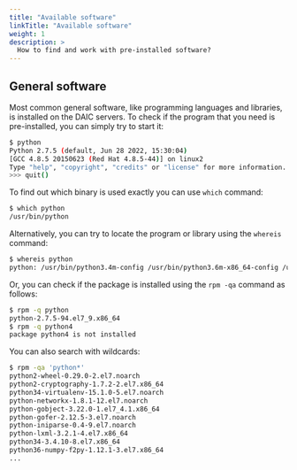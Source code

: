```yaml
---
title: "Available software"
linkTitle: "Available software"
weight: 1
description: >
  How to find and work with pre-installed software?
---
```


## General software
Most common general software, like programming languages and libraries, is installed on the DAIC servers. 
To check if the program that you need is pre-installed, you can simply try to start it:

```bash
$ python
Python 2.7.5 (default, Jun 28 2022, 15:30:04) 
[GCC 4.8.5 20150623 (Red Hat 4.8.5-44)] on linux2
Type "help", "copyright", "credits" or "license" for more information.
>>> quit()
```

To find out which binary is used exactly you can use `which` command:
```bash
$ which python
/usr/bin/python
```

Alternatively, you can try to locate the program or library using the `whereis` command:

 ```bash
$ whereis python
python: /usr/bin/python3.4m-config /usr/bin/python3.6m-x86_64-config /usr/bin/python2.7 /usr/bin/python3.6-config /usr/bin/python3.4m-x86_64-config /usr/bin/python3.6m-config /usr/bin/python3.4 /usr/bin/python3.4m /usr/bin/python2.7-config /usr/bin/python3.6 /usr/bin/python3.4-config /usr/bin/python /usr/bin/python3.6m /usr/lib/python2.7 /usr/lib/python3.4 /usr/lib/python3.6 /usr/lib64/python2.7 /usr/lib64/python3.4 /usr/lib64/python3.6 /etc/python /usr/include/python2.7 /usr/include/python3.4m /usr/include/python3.6m /usr/share/man/man1/python.1.gz
```

 Or, you can check if the package is installed using the `rpm -qa` command as follows: 

 ```bash
$ rpm -q python
python-2.7.5-94.el7_9.x86_64
$ rpm -q python4
package python4 is not installed
```

You can also search with wildcards:

```bash
$ rpm -qa 'python*'
python2-wheel-0.29.0-2.el7.noarch
python2-cryptography-1.7.2-2.el7.x86_64
python34-virtualenv-15.1.0-5.el7.noarch
python-networkx-1.8.1-12.el7.noarch
python-gobject-3.22.0-1.el7_4.1.x86_64
python-gofer-2.12.5-3.el7.noarch
python-iniparse-0.4-9.el7.noarch
python-lxml-3.2.1-4.el7.x86_64
python34-3.4.10-8.el7.x86_64
python36-numpy-f2py-1.12.1-3.el7.x86_64
...
```
